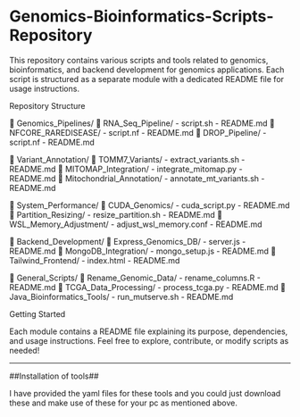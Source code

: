 # Genomics-Bioinformatics-Scripts-Repository
This repository contains various scripts and tools related to genomics, bioinformatics, and backend development for genomics applications. Each script is structured as a separate module with a dedicated README file for usage instructions.


Repository Structure

📂 Genomics_Pipelines/
    📂 RNA_Seq_Pipeline/
        - script.sh
        - README.md
    📂 NFCORE_RAREDISEASE/
        - script.nf
        - README.md
    📂 DROP_Pipeline/
        - script.nf
        - README.md

📂 Variant_Annotation/
    📂 TOMM7_Variants/
        - extract_variants.sh
        - README.md
    📂 MITOMAP_Integration/
        - integrate_mitomap.py
        - README.md
    📂 Mitochondrial_Annotation/
        - annotate_mt_variants.sh
        - README.md

📂 System_Performance/
    📂 CUDA_Genomics/
        - cuda_script.py
        - README.md
    📂 Partition_Resizing/
        - resize_partition.sh
        - README.md
    📂 WSL_Memory_Adjustment/
        - adjust_wsl_memory.conf
        - README.md

📂 Backend_Development/
    📂 Express_Genomics_DB/
        - server.js
        - README.md
    📂 MongoDB_Integration/
        - mongo_setup.js
        - README.md
    📂 Tailwind_Frontend/
        - index.html
        - README.md

📂 General_Scripts/
    📂 Rename_Genomic_Data/
        - rename_columns.R
        - README.md
    📂 TCGA_Data_Processing/
        - process_tcga.py
        - README.md
    📂 Java_Bioinformatics_Tools/
        - run_mutserve.sh
        - README.md

Getting Started

Each module contains a README file explaining its purpose, dependencies, and usage instructions. Feel free to explore, contribute, or modify scripts as needed!

_________________________________________________________________________________________

##Installation of tools##

I have provided the yaml files for these tools and you could just download these and make use of these for your pc as mentioned above. 


